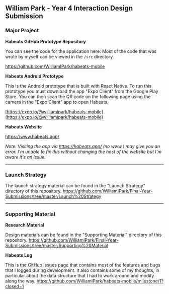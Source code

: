 ## William Park - Year 4 Interaction Design Submission

### Major Project

**Habeats GitHub Prototype Repository**

You can see the code for the application here. Most of the code that was wrote by myself can be viewed in the `/src` directory.

https://github.com/WilliamIPark/habeats-mobile


**Habeats Android Prototype**

This is the Android prototype that is built with React Native. To run this prototype you must download the app "Expo Client" from the Google Play Store.  You can then scan the QR code on the following page using the camera in the "Expo Client" app to open Habeats.

[https://expo.io/@williamipark/habeats-mobile](https://expo.io/@williamipark/habeats-mobile) 


**Habeats Website**

https://www.habeats.app/

*Note: Visiting the app via https://habeats.app/ (no www.) may give you an error. I'm unable to fix this without changing the host of the website but I'm aware it's an issue.*


---

### Launch Strategy
The launch strategy material can be found in the "Launch Strategy" directory of this repository.
https://github.com/WilliamIPark/Final-Year-Submissions/tree/master/Launch%20Strategy

---


### Supporting Material

**Research Material**

Design materials can be found in the "Supporting Material" directory of this repository. 
https://github.com/WilliamIPark/Final-Year-Submissions/tree/master/Supporting%20Material

**Habeats Log**

This is the GitHub Issues page that contains most of the features and bugs that I logged during development. It also contains some of my thoughts, in particular about the data structure that I had to work around and modify along the way.
https://github.com/WilliamIPark/habeats-mobile/milestone/1?closed=1


